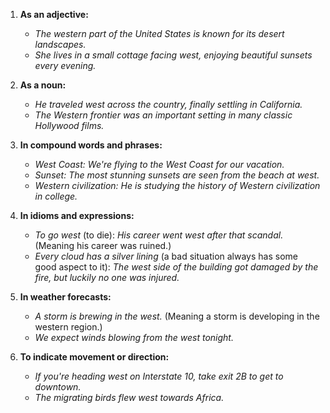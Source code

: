1. **As an adjective:**
   - *The western part of the United States is known for its desert landscapes.*
   - *She lives in a small cottage facing west, enjoying beautiful sunsets every evening.*

2. **As a noun:**
   - *He traveled west across the country, finally settling in California.*
   - *The Western frontier was an important setting in many classic Hollywood films.*

3. **In compound words and phrases:**
   - *West Coast:* *We're flying to the West Coast for our vacation.*
   - *Sunset:* *The most stunning sunsets are seen from the beach at west.*
   - *Western civilization:* *He is studying the history of Western civilization in college.*

4. **In idioms and expressions:**
   - *To go west* (to die): *His career went west after that scandal.* (Meaning his career was ruined.)
   - *Every cloud has a silver lining* (a bad situation always has some good aspect to it): *The west side of the building got damaged by the fire, but luckily no one was injured.*

5. **In weather forecasts:**
   - *A storm is brewing in the west.* (Meaning a storm is developing in the western region.)
   - *We expect winds blowing from the west tonight.*

6. **To indicate movement or direction:**
   - *If you're heading west on Interstate 10, take exit 2B to get to downtown.*
   - *The migrating birds flew west towards Africa.*